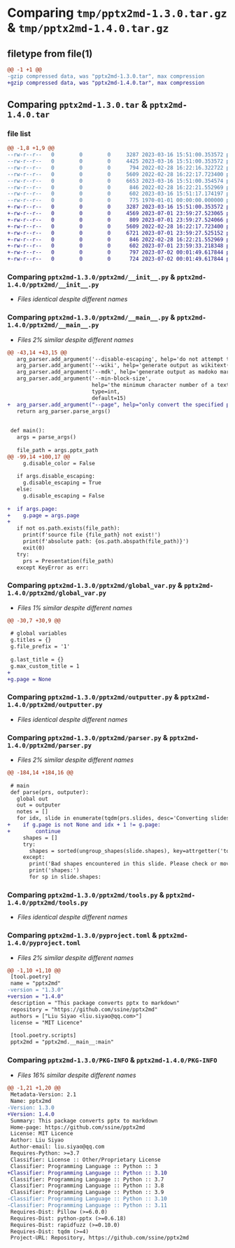 # Comparing `tmp/pptx2md-1.3.0.tar.gz` & `tmp/pptx2md-1.4.0.tar.gz`

## filetype from file(1)

```diff
@@ -1 +1 @@
-gzip compressed data, was "pptx2md-1.3.0.tar", max compression
+gzip compressed data, was "pptx2md-1.4.0.tar", max compression
```

## Comparing `pptx2md-1.3.0.tar` & `pptx2md-1.4.0.tar`

### file list

```diff
@@ -1,8 +1,9 @@
--rw-r--r--   0        0        0     3287 2023-03-16 15:51:00.353572 pptx2md-1.3.0/pptx2md/__init__.py
--rw-r--r--   0        0        0     4425 2023-03-16 15:51:00.353572 pptx2md-1.3.0/pptx2md/__main__.py
--rw-r--r--   0        0        0      794 2022-02-28 16:22:16.322722 pptx2md-1.3.0/pptx2md/global_var.py
--rw-r--r--   0        0        0     5609 2022-02-28 16:22:17.723400 pptx2md-1.3.0/pptx2md/outputter.py
--rw-r--r--   0        0        0     6653 2023-03-16 15:51:00.354574 pptx2md-1.3.0/pptx2md/parser.py
--rw-r--r--   0        0        0      846 2022-02-28 16:22:21.552969 pptx2md-1.3.0/pptx2md/tools.py
--rw-r--r--   0        0        0      602 2023-03-16 15:51:17.174197 pptx2md-1.3.0/pyproject.toml
--rw-r--r--   0        0        0      775 1970-01-01 00:00:00.000000 pptx2md-1.3.0/PKG-INFO
+-rw-r--r--   0        0        0     3287 2023-03-16 15:51:00.353572 pptx2md-1.4.0/pptx2md/__init__.py
+-rw-r--r--   0        0        0     4569 2023-07-01 23:59:27.523065 pptx2md-1.4.0/pptx2md/__main__.py
+-rw-r--r--   0        0        0      809 2023-07-01 23:59:27.524066 pptx2md-1.4.0/pptx2md/global_var.py
+-rw-r--r--   0        0        0     5609 2022-02-28 16:22:17.723400 pptx2md-1.4.0/pptx2md/outputter.py
+-rw-r--r--   0        0        0     6721 2023-07-01 23:59:27.525152 pptx2md-1.4.0/pptx2md/parser.py
+-rw-r--r--   0        0        0      846 2022-02-28 16:22:21.552969 pptx2md-1.4.0/pptx2md/tools.py
+-rw-r--r--   0        0        0      602 2023-07-01 23:59:33.218348 pptx2md-1.4.0/pyproject.toml
+-rw-r--r--   0        0        0      797 2023-07-02 00:01:49.617844 pptx2md-1.4.0/setup.py
+-rw-r--r--   0        0        0      724 2023-07-02 00:01:49.617844 pptx2md-1.4.0/PKG-INFO
```

### Comparing `pptx2md-1.3.0/pptx2md/__init__.py` & `pptx2md-1.4.0/pptx2md/__init__.py`

 * *Files identical despite different names*

### Comparing `pptx2md-1.3.0/pptx2md/__main__.py` & `pptx2md-1.4.0/pptx2md/__main__.py`

 * *Files 2% similar despite different names*

```diff
@@ -43,14 +43,15 @@
   arg_parser.add_argument('--disable-escaping', help='do not attempt to escape special characters', action="store_true")
   arg_parser.add_argument('--wiki', help='generate output as wikitext(TiddlyWiki)', action="store_true")
   arg_parser.add_argument('--mdk', help='generate output as madoko markdown', action="store_true")
   arg_parser.add_argument('--min-block-size',
                           help='the minimum character number of a text block to be converted',
                           type=int,
                           default=15)
+  arg_parser.add_argument("--page", help="only convert the specified page", type=int, default=None)
   return arg_parser.parse_args()
 
 
 def main():
   args = parse_args()
 
   file_path = args.pptx_path
@@ -99,14 +100,17 @@
     g.disable_color = False
 
   if args.disable_escaping:
     g.disable_escaping = True
   else:
     g.disable_escaping = False
 
+  if args.page:
+    g.page = args.page
+
   if not os.path.exists(file_path):
     print(f'source file {file_path} not exist!')
     print(f'absolute path: {os.path.abspath(file_path)}')
     exit(0)
   try:
     prs = Presentation(file_path)
   except KeyError as err:
```

### Comparing `pptx2md-1.3.0/pptx2md/global_var.py` & `pptx2md-1.4.0/pptx2md/global_var.py`

 * *Files 1% similar despite different names*

```diff
@@ -30,7 +30,9 @@
 
 # global variables
 g.titles = {}
 g.file_prefix = '1'
 
 g.last_title = {}
 g.max_custom_title = 1
+
+g.page = None
```

### Comparing `pptx2md-1.3.0/pptx2md/outputter.py` & `pptx2md-1.4.0/pptx2md/outputter.py`

 * *Files identical despite different names*

### Comparing `pptx2md-1.3.0/pptx2md/parser.py` & `pptx2md-1.4.0/pptx2md/parser.py`

 * *Files 2% similar despite different names*

```diff
@@ -184,14 +184,16 @@
 
 # main
 def parse(prs, outputer):
   global out
   out = outputer
   notes = []
   for idx, slide in enumerate(tqdm(prs.slides, desc='Converting slides')):
+    if g.page is not None and idx + 1 != g.page:
+        continue
     shapes = []
     try:
       shapes = sorted(ungroup_shapes(slide.shapes), key=attrgetter('top', 'left'))
     except:
       print('Bad shapes encountered in this slide. Please check or move them and try again.')
       print('shapes:')
       for sp in slide.shapes:
```

### Comparing `pptx2md-1.3.0/pptx2md/tools.py` & `pptx2md-1.4.0/pptx2md/tools.py`

 * *Files identical despite different names*

### Comparing `pptx2md-1.3.0/pyproject.toml` & `pptx2md-1.4.0/pyproject.toml`

 * *Files 2% similar despite different names*

```diff
@@ -1,10 +1,10 @@
 [tool.poetry]
 name = "pptx2md"
-version = "1.3.0"
+version = "1.4.0"
 description = "This package converts pptx to markdown"
 repository = "https://github.com/ssine/pptx2md"
 authors = ["Liu Siyao <liu.siyao@qq.com>"]
 license = "MIT Licence"
 
 [tool.poetry.scripts]
 pptx2md = "pptx2md.__main__:main"
```

### Comparing `pptx2md-1.3.0/PKG-INFO` & `pptx2md-1.4.0/PKG-INFO`

 * *Files 16% similar despite different names*

```diff
@@ -1,21 +1,20 @@
 Metadata-Version: 2.1
 Name: pptx2md
-Version: 1.3.0
+Version: 1.4.0
 Summary: This package converts pptx to markdown
 Home-page: https://github.com/ssine/pptx2md
 License: MIT Licence
 Author: Liu Siyao
 Author-email: liu.siyao@qq.com
 Requires-Python: >=3.7
 Classifier: License :: Other/Proprietary License
 Classifier: Programming Language :: Python :: 3
+Classifier: Programming Language :: Python :: 3.10
 Classifier: Programming Language :: Python :: 3.7
 Classifier: Programming Language :: Python :: 3.8
 Classifier: Programming Language :: Python :: 3.9
-Classifier: Programming Language :: Python :: 3.10
-Classifier: Programming Language :: Python :: 3.11
 Requires-Dist: Pillow (>=6.0.0)
 Requires-Dist: python-pptx (>=0.6.18)
 Requires-Dist: rapidfuzz (>=0.10.0)
 Requires-Dist: tqdm (>=4)
 Project-URL: Repository, https://github.com/ssine/pptx2md
```

